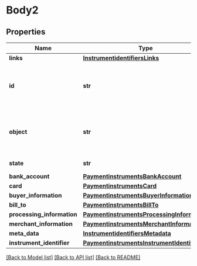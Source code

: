 # Body2

## Properties
Name | Type | Description | Notes
------------ | ------------- | ------------- | -------------
**links** | [**InstrumentidentifiersLinks**](InstrumentidentifiersLinks.md) |  | [optional] 
**id** | **str** | Unique identification number assigned by CyberSource to the submitted request. | [optional] 
**object** | **str** | Describes type of token. For example: customer, paymentInstrument or instrumentIdentifier. | [optional] 
**state** | **str** | Current state of the token. | [optional] 
**bank_account** | [**PaymentinstrumentsBankAccount**](PaymentinstrumentsBankAccount.md) |  | [optional] 
**card** | [**PaymentinstrumentsCard**](PaymentinstrumentsCard.md) |  | [optional] 
**buyer_information** | [**PaymentinstrumentsBuyerInformation**](PaymentinstrumentsBuyerInformation.md) |  | [optional] 
**bill_to** | [**PaymentinstrumentsBillTo**](PaymentinstrumentsBillTo.md) |  | [optional] 
**processing_information** | [**PaymentinstrumentsProcessingInformation**](PaymentinstrumentsProcessingInformation.md) |  | [optional] 
**merchant_information** | [**PaymentinstrumentsMerchantInformation**](PaymentinstrumentsMerchantInformation.md) |  | [optional] 
**meta_data** | [**InstrumentidentifiersMetadata**](InstrumentidentifiersMetadata.md) |  | [optional] 
**instrument_identifier** | [**PaymentinstrumentsInstrumentIdentifier**](PaymentinstrumentsInstrumentIdentifier.md) |  | [optional] 

[[Back to Model list]](../README.md#documentation-for-models) [[Back to API list]](../README.md#documentation-for-api-endpoints) [[Back to README]](../README.md)


